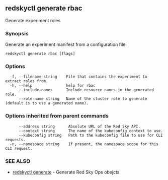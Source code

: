 ## redskyctl generate rbac

Generate experiment roles

### Synopsis

Generate an experiment manifest from a configuration file

```
redskyctl generate rbac [flags]
```

### Options

```
  -f, --filename string    File that contains the experiment to extract roles from.
  -h, --help               help for rbac
      --include-names      Include resource names in the generated role.
      --role-name string   Name of the cluster role to generate (default is to use a generated name).
```

### Options inherited from parent commands

```
      --address string      Absolute URL of the Red Sky API.
      --context string      The name of the kubeconfig context to use.
      --kubeconfig string   Path to the kubeconfig file to use for CLI requests.
  -n, --namespace string    If present, the namespace scope for this CLI request.
```

### SEE ALSO

* [redskyctl generate](redskyctl_generate.md)	 - Generate Red Sky Ops obejcts

